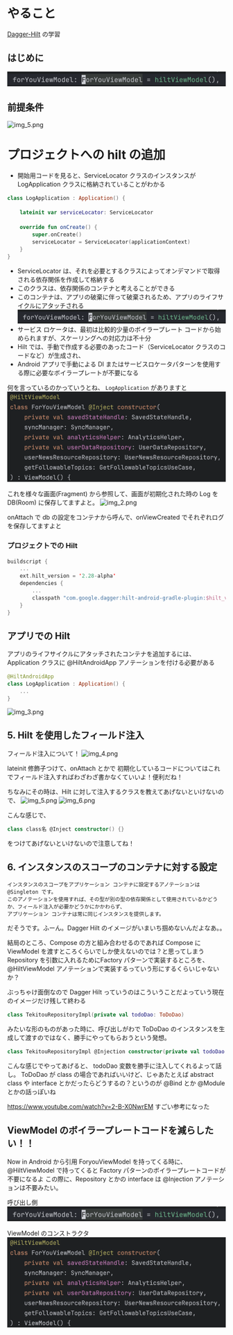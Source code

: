 # やること

[Dagger-Hilt](https://developer.android.com/codelabs/android-hilt?hl=ja#0) の学習

## はじめに

![img.png](img.png)

## 前提条件
![img_5.png](img_5.png)

# プロジェクトへの hilt の追加
- 開始用コードを見ると、ServiceLocator クラスのインスタンスが LogApplication クラスに格納されていることがわかる
```kotlin
class LogApplication : Application() {

    lateinit var serviceLocator: ServiceLocator

    override fun onCreate() {
        super.onCreate()
        serviceLocator = ServiceLocator(applicationContext)
    }
}
```
- ServiceLocator は、それを必要とするクラスによってオンデマンドで取得される依存関係を作成して格納する
- このクラスは、依存関係のコンテナと考えることができる
- このコンテナは、アプリの破棄に伴って破棄されるため、アプリのライフサイクルにアタッチされる
  ![img.png](img.png)
- サービス ロケータは、最初は比較的少量のボイラープレート コードから始められますが、スケーリングへの対応力は不十分
- Hilt では、手動で作成する必要のあったコード（ServiceLocator クラスのコードなど）が生成され、
- Android アプリで手動による DI またはサービスロケータパターンを使用する際に必要なボイラープレートが不要になる

何を言っているのかっていうとね、
`LogApplication` がありますと
![img_1.png](img_1.png)

これを様々な画面(Fragment) から参照して、画面が初期化された時の Log を DB(Room) に保存してますよと。
![img_2.png](img_2.png)

onAttach で db の設定をコンテナから呼んで、onViewCreated でそれぞれログを保存してますよと

### プロジェクトでの Hilt

```kotlin
buildscript {
    ...
    ext.hilt_version = '2.28-alpha'
    dependencies {
        ...
        classpath "com.google.dagger:hilt-android-gradle-plugin:$hilt_version"
    }
}
```

## アプリでの Hilt
アプリのライフサイクルにアタッチされたコンテナを追加するには、Application クラスに @HiltAndroidApp アノテーションを付ける必要がある
```kotlin
@HiltAndroidApp
class LogApplication : Application() {
    ...
}
```
![img_3.png](img_3.png)


## 5. Hilt を使用したフィールド注入

フィールド注入について！
![img_4.png](img_4.png)

lateinit 修飾子つけて、onAttach とかで 初期化しているコードについてはこれでフィールド注入すればわざわざ書かなくていいよ！便利だね！

ちなみにその時は、Hilt に対して注入するクラスを教えてあげないといけないので、
![img_5.png](img_5.png)
![img_6.png](img_6.png)

こんな感じで、
```kotlin
class class名 @Inject constructor() {}
```
をつけてあげないといけないので注意してね！

## 6. インスタンスのスコープのコンテナに対する設定

```text
インスタンスのスコープをアプリケーション コンテナに設定するアノテーションは @Singleton です。
このアノテーションを使用すれば、その型が別の型の依存関係として使用されているかどうか、フィールド注入が必要かどうかにかかわらず、
アプリケーション コンテナは常に同じインスタンスを提供します。
```

だそうです。ふーん。Dagger Hilt のイメージがいまいち掴めないんだよなあ。。

結局のところ、Compose の方と組み合わせるのであれば Compose に ViewModel を渡すところくらいでしか使えないのでは？と思ってしまう
Repository を引数に入れるためにFactory パターンで実装するところを、@HiltViewModel アノテーションで実装するっていう形にするくらいじゃないか？

ぶっちゃけ面倒なので Dagger Hilt っていうのはこういうことだよっていう現在のイメージだけ残して終わる

```kotlin
class TekitouRepositoryImpl(private val todoDao: ToDoDao)
```
みたいな形のものがあった時に、呼び出しがわで ToDoDao のインスタンスを生成して渡すのではなく、勝手にやってもらおうという発想。

```kotlin
class TekitouRepositoryImpl @Injection constructor(private val todoDao: ToDoDao)
```

こんな感じでやってあげると、 todoDao 変数を勝手に注入してくれるよって話し。
ToDoDao が class の場合であればいいけど、じゃあたとえば abstract class や interface とかだったらどうするの？というのが @Bind とか @Module とかの話っぽいね

https://www.youtube.com/watch?v=2-B-X0NwrEM
すごい参考になった

## ViewModel のボイラープレートコードを減らしたい！！

Now in Android から引用
ForyouViewModel を持ってくる時に、@HiltViewModel で持ってくると Factory パターンのボイラープレートコードが不要になるよ
この際に、Repository とかの interface は @Injection アノテーションは不要みたい。

呼び出し側
![img.png](img.png)

ViewModel のコンストラクタ
![img_1.png](img_1.png)
